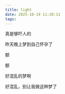 ```yaml
---
title: light
date: 2025-10-19 11:28:11
tags:
---
```

真是够吓人的

昨天晚上梦到自己怀孕了

额

额

好混乱的梦啊

好混乱，别让我做这种梦了

